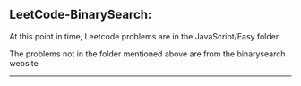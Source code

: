 ## LeetCode-BinarySearch:

At this point in time, Leetcode problems are in the JavaScript/Easy folder

The problems not in the folder mentioned above are from the binarysearch website

------------------------------------------------
